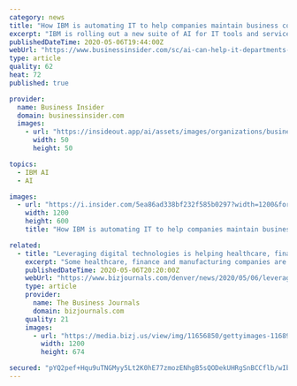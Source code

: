 ```yaml
---
category: news
title: "How IBM is automating IT to help companies maintain business continuity during crises"
excerpt: "IBM is rolling out a new suite of AI for IT tools and services that can help CIOs in all industries reduce costs and handle more complex networks."
publishedDateTime: 2020-05-06T19:44:00Z
webUrl: "https://www.businessinsider.com/sc/ai-can-help-it-departments-navigate-crises-2020-5"
type: article
quality: 62
heat: 72
published: true

provider:
  name: Business Insider
  domain: businessinsider.com
  images:
    - url: "https://insideout.app/ai/assets/images/organizations/businessinsider.com-50x50.jpg"
      width: 50
      height: 50

topics:
  - IBM AI
  - AI

images:
  - url: "https://i.insider.com/5ea86ad338bf232f585b0297?width=1200&format=jpeg"
    width: 1200
    height: 600
    title: "How IBM is automating IT to help companies maintain business continuity during crises"

related:
  - title: "Leveraging digital technologies is helping healthcare, finance and manufacturing companies battle Covid-19"
    excerpt: "Some healthcare, finance and manufacturing companies are surviving and thriving in these trying times by leveraging digital technologies, including using newer low-code or no-code development, cloud computing,"
    publishedDateTime: 2020-05-06T20:20:00Z
    webUrl: "https://www.bizjournals.com/denver/news/2020/05/06/leveraging-digital-technologies-is-helping.html"
    type: article
    provider:
      name: The Business Journals
      domain: bizjournals.com
    quality: 21
    images:
      - url: "https://media.bizj.us/view/img/11656850/gettyimages-1168971519*1200xx2121-1193-0-111.jpg"
        width: 1200
        height: 674

secured: "pYQ2pef+Hqu9uTNGMyy5Lt2K0hE77zmozENhgB5sQODekUHRgSnBCCflb/wIbgixfkrXA7splsAH4XBvzcJPXBExAPsNkBSoiECt4XIbsYNhzXfrUYgydRW06FAU1xpHSSaE70pYbebv1IeLLzCqoXQPNBbRq4mqmPF6aYgRztl9p+7Js/dKttcj6Mmh+wdb2pkdN5nOkZUzFEwZ4UvaHdqi5Lnk9ubVN092JSrQNKhsqmoXIhhvd7nEpK26J+N3fC9UsCCv7MOxdRg3br2E+zrwjBnrt3MhWEDTduvYCOim2QmIVA6EY6WGtAmYOK40C4zFJz8ow0fSjao77ze7Q1u1gk3E9/RT0/rHjjCGoEcuEbzNidu6J+uTjYRNcrb5wLzrkejjXjEgUz015Z6eRV0Ul1q1KrqG73QlJ9T2FRzSEIxsjwsfg3yqNuFM5GlaYDKQU5L7D6EWBBTsRpgVJYYl4vPvhWJqugw13ozDdSA=;pWCc8dlE8O2DERF3EyZFYQ=="
---
```


